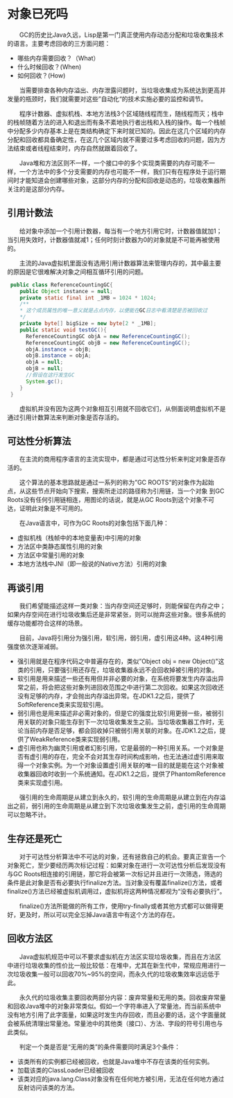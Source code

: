 # 对象已死吗
&emsp;&emsp;GC的历史比Java久远，Lisp是第一门真正使用内存动态分配和垃圾收集技术的语言。主要考虑回收的三方面问题：
- 哪些内存需要回收？（What）
- 什么时候回收？(When)
- 如何回收？(How)

&emsp;&emsp;当需要排查各种内存溢出、内存泄露问题时，当垃圾收集成为系统达到更高并发量的瓶颈时，我们就需要对这些”自动化“的技术实施必要的监控和调节。

&emsp;&emsp;程序计数器、虚拟机栈、本地方法栈3个区域随线程而生，随线程而灭；栈中的栈帧随着方法的进入和退出而有条不紊地执行者出栈和入栈的操作。每一个栈帧中分配多少内存基本上是在类结构确定下来时就已知的。因此在这几个区域的内存分配和回收都具备确定性，在这几个区域内就不需要过多考虑回收的问题，因为方法结束或者线程结束时，内存自然就跟着回收了。

&emsp;&emsp;Java堆和方法区则不一样，一个接口中的多个实现类需要的内存可能不一样，一个方法中的多个分支需要的内存也可能不一样，我们只有在程序处于运行期间时才能知道会创建哪些对象，这部分内存的分配和回收是动态的，垃圾收集器所关注的是这部分内存。

## 引用计数法
&emsp;&emsp;给对象中添加一个引用计数器，每当有一个地方引用它时，计数器值就加1；当引用失效时，计数器值就减1；任何时刻计数器为0的对象就是不可能再被使用的。

&emsp;&emsp;主流的Java虚拟机里面没有选用引用计数器算法来管理内存的，其中最主要的原因是它很难解决对象之间相互循环引用的问题。

```java
 public class ReferenceCountingGC{
    public Object instance = null;
    private static final int _1MB = 1024 * 1024;
    /**
    * 这个成员属性的唯一意义就是占点内存，以便能在GC日志中看清楚是否被回收过
    */
    private byte[] bigSize = new byte[2 * _1MB];
    public static void testGC(){
      ReferenceCountingGC objA = new ReferenceCountingGC();
      ReferenceCountingGC objB = new ReferenceCountingGC();
      objA.instance = objB;
      objB.instance = objA;
      objA = null;
      objB = null;
      //假设在这行发生GC
      System.gc();
    }
 }
```
&emsp;&emsp;虚拟机并没有因为这两个对象相互引用就不回收它们，从侧面说明虚拟机不是通过引用计数算法来判断对象是否存活的。

## 可达性分析算法
&emsp;&emsp;在主流的商用程序语言的主流实现中，都是通过可达性分析来判定对象是否存活的。

&emsp;&emsp;这个算法的基本思路就是通过一系列的称为”GC ROOTS“的对象作为起始点，从这些节点开始向下搜索，搜索所走过的路径称为引用链，当一个对象
到GC Roots没有任何引用链相连，用图论的话说，就是从GC Roots到这个对象不可达，证明此对象是不可用的。

&emsp;&emsp;在Java语言中，可作为GC Roots的对象包括下面几种：
* 虚拟机栈（栈帧中的本地变量表)中引用的对象
* 方法区中类静态属性引用的对象
* 方法区中常量引用的对象
* 本地方法栈中JNI（即一般说的Native方法）引用的对象

## 再谈引用
&emsp;&emsp;我们希望能描述这样一类对象：当内存空间还足够时，则能保留在内存之中；如果内存空间在进行垃圾收集后还是非常紧张，则可以抛弃这些对象。很多系统的缓存功能都符合这样的场景。

&emsp;&emsp;目前，Java将引用分为强引用，软引用，弱引用，虚引用这4种。这4种引用强度依次逐渐减弱。
- 强引用就是在程序代码之中普遍存在的，类似”Object obj = new Object()"这类的引用，只要强引用还存在，垃圾收集器永远不会回收掉被引用的对象。
- 软引用是用来描述一些还有用但并非必要的对象，在系统将要发生内存溢出异常之前，将会把这些对象列进回收范围之中进行第二次回收。如果这次回收还没有足够的内存，才会抛出内存溢出异常。在JDK1.2之后，提供了SoftReference类来实现软引用。
- 弱引用也是用来描述非必需对象的，但是它的强度比软引用更弱一些，被弱引用关联的对象只能生存到下一次垃圾收集发生之前。当垃圾收集器工作时，无论当前内存是否足够，都会回收掉只被弱引用关联的对象。在JDK1.2之后，提供了WeakReference类来实现弱引用。
- 虚引用也称为幽灵引用或者幻影引用，它是最弱的一种引用关系。一个对象是否有虚引用的存在，完全不会对其生存时间构成影响，也无法通过虚引用来取得一个对象实例。为一个对象设置虚引用关联的唯一目的就是能在这个对象被收集器回收时收到一个系统通知。在JDK1.2之后，提供了PhantomReference类来实现虚引用。

&emsp;&emsp;强引用的生命周期是从建立到永久的，软引用的生命周期是从建立到在内存溢出之前，弱引用的生命周期是从建立到下次垃圾收集发生之前，虚引用的生命周期可以忽略不计。

## 生存还是死亡 
&emsp;&emsp;对于可达性分析算法中不可达的对象，还有拯救自己的机会。要真正宣告一个对象死亡，至少要经历两次标记过程：如果对象在进行一次可达性分析后发现没有与GC Roots相连接的引用链，那它将会被第一次标记并且进行一次筛选，筛选的条件是此对象是否有必要执行finalize方法。当对象没有覆盖finalize()方法，或者finalize()方法已经被虚拟机调用过，虚拟机将这两种情况都视为“没有必要执行”。

&emsp;&emsp;finalize()方法所能做的所有工作，使用try-finally或者其他方式都可以做得更好，更及时，所以可以完全忘掉Java语言中有这个方法的存在。

## 回收方法区
&emsp;&emsp;Java虚拟机规范中可以不要求虚拟机在方法区实现垃圾收集，而且在方法区中进行垃圾收集的性价比一般比较低：在堆中，尤其在新生代中，常规应用进行一次垃圾收集一般可以回收70%~95%的空间，而永久代的垃圾收集效率远远低于此。

&emsp;&emsp;永久代的垃圾收集主要回收两部分内容：废弃常量和无用的类。回收废弃常量和回收Java堆中的对象非常类似。假如一个字符串进入了常量池，而当前系统中没有地方引用了此字面量，如果这时发生内存回收，而且必要的话，这个字面量就会被系统清理出常量池。常量池中的其他类（接口）、方法、字段的符号引用也与此类似。

&emsp;&emsp;判定一个类是否是“无用的类”的条件需要同时满足3个条件：
- 该类所有的实例都已经被回收，也就是Java堆中不存在该类的任何实例。
- 加载该类的ClassLoader已经被回收
- 该类对应的java.lang.Class对象没有在任何地方被引用，无法在任何地方通过反射访问该类的方法。

